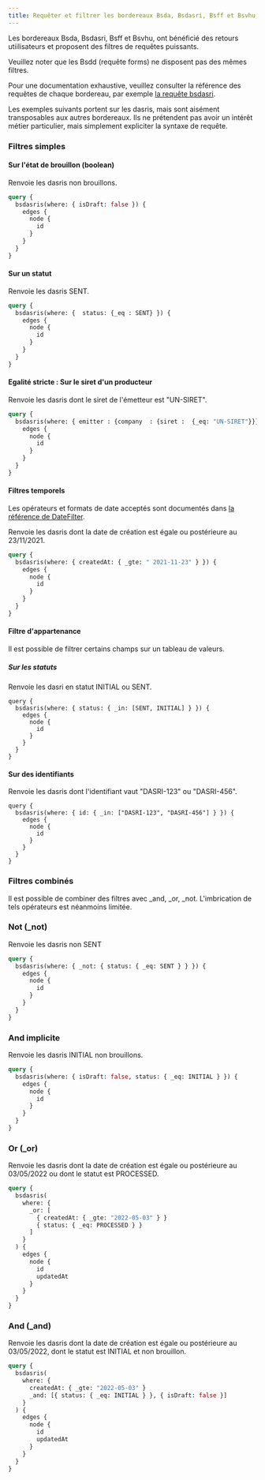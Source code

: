 ```yaml
---
title: Requêter et filtrer les bordereaux Bsda, Bsdasri, Bsff et Bsvhu
---
```


Les bordereaux Bsda, Bsdasri, Bsff et Bsvhu, ont bénéficié des retours utiilisateurs et proposent des filtres de requêtes puissants.

Veuillez noter que les Bsdd (requête forms) ne disposent pas des mêmes filtres. 

Pour une documentation exhaustive, veuillez consulter la référence des requêtes de chaque bordereau, par exemple [la requête bsdasri](../../reference/api-reference/bsdasri/queries#bsdasris).
 
Les exemples suivants portent sur les dasris, mais sont aisément transposables aux autres bordereaux. 
Ils ne prétendent pas avoir un intérêt métier particulier, mais simplement expliciter la syntaxe de requête.

### Filtres simples


#### Sur l'état de brouillon (boolean)
 
Renvoie les dasris non brouillons.

```graphql
query {
  bsdasris(where: { isDraft: false }) {
    edges {
      node {
        id
      }
    }
  }
}
```

#### Sur un statut


Renvoie les dasris SENT.

```graphql
query {
  bsdasris(where: {  status: {_eq : SENT} }) {
    edges {
      node {
        id
      }
    }
  }
}
```


#### Egalité stricte : Sur le siret d'un producteur

Renvoie les dasris dont le siret de l'émetteur est "UN-SIRET".

```graphql
query {
  bsdasris(where: { emitter : {company	: {siret :  {_eq: "UN-SIRET"}}} }) {
    edges {
      node {
        id
      }
    }
  }
}
```
#### Filtres temporels

Les opérateurs et formats de date acceptés sont documentés dans [la référence de DateFilter](../../reference/api-reference/bsdasri/inputObjects#datefilter).


Renvoie les dasris dont la date de création est égale ou postérieure au 23/11/2021.

```graphql
query {
  bsdasris(where: { createdAt: { _gte: " 2021-11-23" } }) {
    edges {
      node {
        id
      }
    }
  }
}
```


#### Filtre d'appartenance

Il est possible de filtrer certains champs sur un tableau de valeurs.

##### Sur les statuts


Renvoie les dasri en statut INITIAL ou SENT.

```
query {
  bsdasris(where: { status: { _in: [SENT, INITIAL] } }) {
    edges {
      node {
        id
      }
    }
  }
}
```

#### Sur des identifiants


Renvoie les dasris dont l'identifiant vaut "DASRI-123" ou "DASRI-456".

```
query {
  bsdasris(where: { id: { _in: ["DASRI-123", "DASRI-456"] } }) {
    edges {
      node {
        id
      }
    }
  }
}
```

### Filtres combinés

Il est possible de combiner des filtres avec _and, _or, _not. L'imbrication de tels opérateurs est néanmoins limitée.


### Not  (_not)


Renvoie les dasris non SENT

```graphql
query {
  bsdasris(where: { _not: { status: { _eq: SENT } } }) {
    edges {
      node {
        id
      }
    }
  }
}
```
### And implicite

Renvoie les dasris INITIAL non brouillons.

```graphql
query {
  bsdasris(where: { isDraft: false, status: { _eq: INITIAL } }) {
    edges {
      node {
        id
      }
    }
  }
}

```

### Or (_or)

Renvoie les dasris dont la date de création est égale ou postérieure au 03/05/2022 ou dont le statut est PROCESSED.

```graphql
query {
  bsdasris(
    where: {
      _or: [
        { createdAt: { _gte: "2022-05-03" } }
        { status: { _eq: PROCESSED } }
      ]
    }
  ) {
    edges {
      node {
        id
        updatedAt
      }
    }
  }
}
```

### And (_and)

Renvoie les dasris dont la date de création est égale ou postérieure au 03/05/2022, dont le statut est INITIAL et non brouillon.


```graphql
query {
  bsdasris(
    where: {
      createdAt: { _gte: "2022-05-03" }
      _and: [{ status: { _eq: INITIAL } }, { isDraft: false }]
    }
  ) {
    edges {
      node {
        id
        updatedAt
      }
    }
  }
}
```
